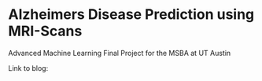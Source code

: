 # Alzheimers Disease Prediction using MRI-Scans
Advanced Machine Learning Final Project for the MSBA at UT Austin

Link to blog: 
